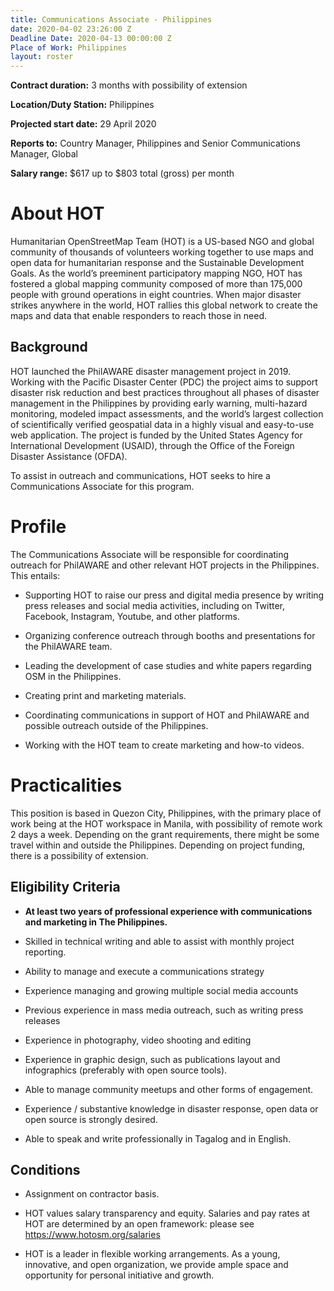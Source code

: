 ```yaml
---
title: Communications Associate - Philippines
date: 2020-04-02 23:26:00 Z
Deadline Date: 2020-04-13 00:00:00 Z
Place of Work: Philippines
layout: roster
---
```


**Contract duration:** 3 months with possibility of extension

**Location/Duty Station:** Philippines

**Projected start date:** 29 April 2020

**Reports to:** Country Manager, Philippines and Senior Communications Manager, Global

**Salary range:** $617 up to $803 total (gross) per month

# About HOT

Humanitarian OpenStreetMap Team (HOT) is a US-based NGO and global community of thousands of volunteers working together to use maps and open data for humanitarian response and the Sustainable Development Goals. As the world’s preeminent participatory mapping NGO, HOT has fostered a global mapping community composed of more than 175,000 people with ground operations in eight countries. When major disaster strikes anywhere in the world, HOT rallies this global network to create the maps and data that enable responders to reach those in need.

## Background

HOT launched the PhilAWARE disaster management project in 2019. Working with the Pacific Disaster Center (PDC) the project aims to support disaster risk reduction and best practices throughout all phases of disaster management in the Philippines by providing early warning, multi-hazard monitoring, modeled impact assessments, and the world’s largest collection of scientifically verified geospatial data in a highly visual and easy-to-use web application. The project is funded by the United States Agency for International Development (USAID), through the Office of the Foreign Disaster Assistance (OFDA).

To assist in outreach and communications, HOT seeks to hire a Communications Associate for this program.

# Profile
The Communications Associate will be responsible for coordinating outreach for PhilAWARE and other relevant HOT projects in the Philippines. This entails:

* Supporting HOT to raise our press and digital media presence by writing press releases and social media activities, including on Twitter, Facebook, Instagram, Youtube, and other platforms.

* Organizing conference outreach through booths and presentations for the PhilAWARE team.

* Leading the development of case studies and white papers regarding OSM in the Philippines.

* Creating print and marketing materials.

* Coordinating communications in support of HOT and PhilAWARE and possible outreach outside of the Philippines.

* Working with the HOT team to create marketing and how-to videos.

# Practicalities

This position is based in Quezon City, Philippines, with the primary place of work being at the HOT workspace in Manila, with possibility of remote work 2 days a week. Depending on the grant requirements, there might be some travel within and outside the Philippines. Depending on project funding, there is a possibility of extension.

## Eligibility Criteria

* **At least two years of professional experience with communications and marketing in The Philippines.**

* Skilled in technical writing and able to assist with monthly project reporting.

* Ability to manage and execute a communications strategy

* Experience managing and growing multiple social media accounts

* Previous experience in mass media outreach, such as writing press releases

* Experience in photography, video shooting and editing

* Experience in graphic design, such as publications layout and infographics (preferably with open source tools).

* Able to manage community meetups and other forms of engagement.

* Experience / substantive knowledge in disaster response, open data or open source is strongly desired.

* Able to speak and write professionally in Tagalog and in English.

## Conditions

* Assignment on contractor basis.

* HOT values salary transparency and equity. Salaries and pay rates at HOT are determined by an open framework: please see https://www.hotosm.org/salaries

* HOT is a leader in flexible working arrangements. As a young, innovative, and open organization, we provide ample space and opportunity for personal initiative and growth.